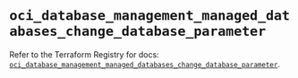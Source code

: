 # `oci_database_management_managed_databases_change_database_parameter`

Refer to the Terraform Registry for docs: [`oci_database_management_managed_databases_change_database_parameter`](https://registry.terraform.io/providers/oracle/oci/7.19.0/docs/resources/database_management_managed_databases_change_database_parameter).
